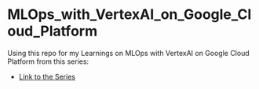 # MLOps_with_VertexAI_on_Google_Cloud_Platform


Using this repo for my Learnings on MLOps with VertexAI on Google Cloud Platform from this series:
- [Link to the Series](https://youtube.com/playlist?list=PLgxF613RsGoUuEjJJxJW2JYyZ8g1qOUou&si=QK3CSa-3O75Ns2aG)
